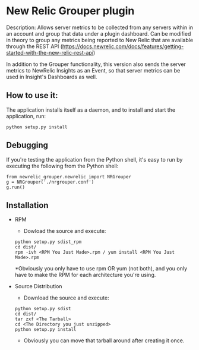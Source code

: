 # New Relic Grouper plugin #

Description: Allows server metrics to be collected from any servers within in an account and group that data under a plugin dashboard. Can be modified in theory to group any metrics being reported to New Relic that are available through the REST API (https://docs.newrelic.com/docs/features/getting-started-with-the-new-relic-rest-api)

In addition to the Grouper functionality, this version also sends the server metrics to NewRelic Insights as an Event, so that server metrics can be used in Insight's Dashboards as well.

## How to use it: ##

The application installs itself as a daemon, and to install and start the application, run:

    python setup.py install


## Debugging ##

If you're testing the application from the Python shell, it's easy to run by executing the following
from the Python shell: 

```
from newrelic_grouper.newrelic import NRGrouper
g = NRGrouper('./nrgrouper.conf')
g.run()
```

Installation
------------
* RPM
    * Dowload the source and execute:

    ```
    python setup.py sdist_rpm
    cd dist/
    rpm -ivh <RPM You Just Made>.rpm / yum install <RPM You Just Made>.rpm
    ```

    *Obviously you only have to use rpm OR yum (not both), and you only have to make the RPM for each architecture you're using.

* Source Distribution
    * Download the source and execute:

    ```
    python setup.py sdist
    cd dist/
    tar zxf <The Tarball>
    cd <The Directory you just unzipped>
    python setup.py install
    ```

    * Obviously you can move that tarball around after creating it once.
